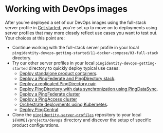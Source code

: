 # Working with DevOps images

After you've deployed a set of our DevOps images using the full-stack server profile in [Get started](getStarted.md), you're set up to move on to deployments using server profiles that may more closely reflect use cases you want to test out. Your choices at this point are:

* Continue working with the full-stack server profile in your local `pingidentity-devops-getting-started/11-docker-compose/03-full-stack` directory. 
* Try our other server profiles in your local `pingidentity-devops-getting-started` directory to quickly deploy typical use cases:
  * [Deploy standalone product containers](deployStandalone.md).
  * [Deploy a PingFederate and PingDirectory stack](deployCompose.md).
  * [Deploy a replicated PingDirectory pair](deployReplication.md).
  * [Deploy PingDirectory with data synchronization using PingDataSync](deploySync.md).
  * [Deploy a PingFederate cluster](deployPfCluster.md)
  * [Deploy a PingAccess cluster](deployPaCluster.md)
  * [Orchestrate deployments using Kubernetes](deployK8s.md).
  * [Deploy PingCentral](deployPingCentral.md)
* Clone the [`pingidentity-server-profiles`](https://github.com/pingidentity/pingidentity-server-profiles) repository to your local `${HOME}/projects/devops` directory and discover the setup of specific product configurations.

